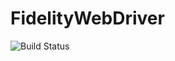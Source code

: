 # FidelityWebDriver

![Build Status](http://sonnevillej.ddns.net:9000/app/rest/builds/buildType:(id:FidelityWebDriver_Build)/statusIcon)
